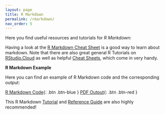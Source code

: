 ```yaml
---
layout: page
title: R Markdown
permalink: /rmarkdown/
nav_order: 5
---
```


 Here you find useful resources and tutorials for _R Markdown_:
 
Having a look at the [R Markdown Cheat Sheet](https://raw.githubusercontent.com/rstudio/cheatsheets/main/rmarkdown-2.0.pdf) is a good way to learn about markdown. Note that there are also great general R Tutorials on [RStudio.Cloud](https://rstudio.cloud/learn/primers/) as well as helpful [Cheat Sheets](https://rstudio.cloud/learn/cheat-sheets), which come in very handy. 
 
 
 
__R Markdown Example__

Here you can find an example of R Markdown code and the corresponding output:


[R Markdown Code](https://raw.githubusercontent.com/bayreuth-politics/CI22/gh-pages/docs/R/R_Markdown_Example.Rmd?token=GHSAT0AAAAAAB5TZDX357YEYTMANLFAOHWWY6HLX3Q){: .btn .btn-blue }
[PDF Output](https://github.com/bayreuth-politics/CI22/raw/gh-pages/docs/R/R_Markdown_Example.pdf){: .btn .btn-red }


This R Markdown [Tutorial](https://rmarkdown.rstudio.com/lesson-1.html) and [Reference Guide](https://www.rstudio.com/wp-content/uploads/2015/03/rmarkdown-reference.pdf?_ga=2.156642171.1542584868.1612471345-118280016.1612471345) are also highly recommended!


